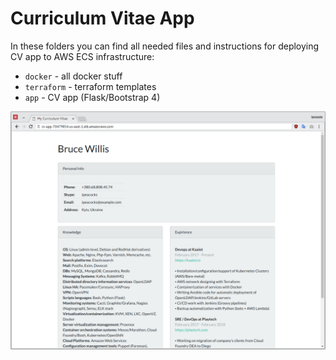 # Curriculum Vitae App

In these folders you can find all needed files and instructions for deploying CV app to AWS ECS infrastructure:
* `docker` - all docker stuff
* `terraform` - terraform templates
* `app` - CV app (Flask/Bootstrap 4)

<p align="center">
  <img src="app/screenshots/cv-app.png" />
</p>
